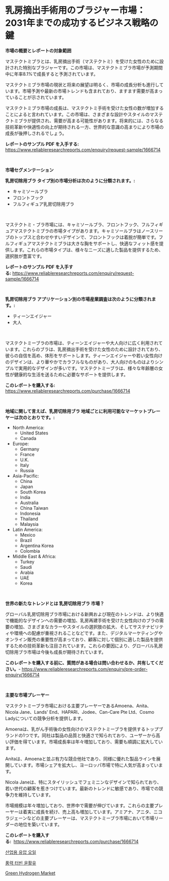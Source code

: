 <p><h1>乳房摘出手術用のブラジャー市場：2031年までの成功するビジネス戦略の鍵</h1></p><p><strong>市場の概要とレポートの対象範囲</strong></p>
<p><p>マステクトミブラとは、乳房摘出手術（マステクトミ）を受けた女性のために設計された特別なブラジャーです。この市場は、マステクトミブラ市場が予測期間中に年率8.1%で成長すると予測されています。</p><p>マステクトミブラ市場の現状と将来の展望は明るく、市場の成長分析も進行しています。市場予測や最新の市場トレンドも含まれており、ますます需要が高まっていることが示されています。</p><p>マステクトミブラ市場の成長は、マステクトミ手術を受けた女性の数が増加することによると言われています。この市場は、さまざまな設計やスタイルのマステクトミブラが提供され、需要が高まる可能性があります。将来的には、さらなる技術革新や快適性の向上が期待される一方、世界的な意識の高まりにより市場の成長が後押しされるでしょう。</p></p>
<p><strong>レポートのサンプル PDF を入手する:</strong> <a href="https://www.reliableresearchreports.com/enquiry/request-sample/1666714">https://www.reliableresearchreports.com/enquiry/request-sample/1666714</a></p>
<p>&nbsp;</p>
<p><strong>市場セグメンテーション</strong></p>
<p><strong>乳房切除用ブラ タイプ別の市場分析は次のように分類されます。:</strong></p>
<p><ul><li>キャミソールブラ</li><li>フロントフック</li><li>フルフィギュア乳房切除用ブラ</li></ul></p>
<p>&nbsp;</p>
<p><p>マステクトミ・ブラ市場には、キャミソールブラ、フロントフック、フルフィギュアマステクトミブラの市場タイプがあります。キャミソールブラはノースリーブのトップスと合わせやすいデザインで、フロントフックは着脱が簡単です。フルフィギュアマステクトミブラは大きな胸をサポートし、快適なフィット感を提供します。これらの市場タイプは、様々なニーズに適した製品を提供するため、選択肢が豊富です。</p></p>
<p><strong>レポートのサンプル PDF を入手する:</strong>&nbsp;<a href="https://www.reliableresearchreports.com/enquiry/request-sample/1666714">https://www.reliableresearchreports.com/enquiry/request-sample/1666714</a></p>
<p>&nbsp;</p>
<p><strong> 乳房切除用ブラ アプリケーション別の市場産業調査は次のように分類されます。:</strong></p>
<p><ul><li>ティーンエイジャー</li><li>大人</li></ul></p>
<p>&nbsp;</p>
<p><p>マステクトミーブラの市場は、ティーンエイジャーや大人向けに広く利用されています。これらのブラは、乳房摘出手術を受けた女性のために設計されており、彼らの自信を高め、体形をサポートします。ティーンエイジャーや若い女性向けのデザインは、より華やかでカラフルなものがあり、大人向けのものはよりシンプルで実用的なデザインが多いです。マステクトミーブラは、様々な年齢層の女性が健康的な生活を送るために必要なサポートを提供します。</p></p>
<p><strong>このレポートを購入する:</strong>&nbsp; <a href="https://www.reliableresearchreports.com/purchase/1666714">https://www.reliableresearchreports.com/purchase/1666714</a></p>
<p>&nbsp;</p>
<p><strong>地域に関して言えば、乳房切除用ブラ 地域ごとに利用可能なマーケットプレーヤーは次のとおりです。:</strong></p>
<p><ul>
    <li>
        North America:
        <ul>
            <li>United States</li>
            <li>Canada</li>
        </ul>
    </li>
    <li>
        Europe:
        <ul>
            <li>Germany</li>
            <li>France</li>
            <li>U.K.</li>
            <li>Italy</li>
            <li>Russia</li>
        </ul>
    </li>
    <li>
        Asia-Pacific:
        <ul>
            <li>China</li>
            <li>Japan</li>
            <li>South Korea</li>
            <li>India</li>
            <li>Australia</li>
            <li>China Taiwan</li>
            <li>Indonesia</li>
            <li>Thailand</li>
            <li>Malaysia</li>
        </ul>
    </li>
    <li>
        Latin America:
        <ul>
            <li>Mexico</li>
            <li>Brazil</li>
            <li>Argentina Korea</li>
            <li>Colombia</li>
        </ul>
    </li>
    <li>
        Middle East & Africa:
        <ul>
            <li>Turkey</li>
            <li>Saudi</li>
            <li>Arabia</li>
            <li>UAE</li>
            <li>Korea</li>
        </ul>
    </li>
    </ul></p>
<p>&nbsp;</p>
<p><strong>世界の新たなトレンドとは 乳房切除用ブラ 市場？</strong></p>
<p><p>グローバル乳房切除用ブラ市場における新興および現在のトレンドは、より快適で機能的なデザインへの需要の増加、乳房再建手術を受けた女性向けのブラの需要の増加、さまざまなカラーやスタイルの選択肢の拡大、そしてサステナビリティや環境への配慮が重視されることなどです。また、デジタルマーケティングやオンライン販売の重要性が高まっており、顧客に対して個別に適した製品を提供するための技術革新も注目されています。これらの要因により、グローバル乳房切除用ブラ市場は今後も成長が期待されています。</p></p>
<p><strong>このレポートを購入する前に、質問がある場合は問い合わせるか、共有してください。</strong>- <a href="https://www.reliableresearchreports.com/enquiry/pre-order-enquiry/1666714">https://www.reliableresearchreports.com/enquiry/pre-order-enquiry/1666714</a></p>
<p>&nbsp;</p>
<p><strong>主要な市場プレーヤー</strong></p>
<p><p>マステクトミーブラ市場における主要プレーヤーであるAmoena、Anita、Nicola Jane、Lands' End、HAPARI、Jodee、Can-Care Pte Ltd、Cosmo Ladyについての競争分析を提供します。</p><p>Amoenaは、乳がん手術後の女性向けのマステクトミーブラを提供するトップブランドの1つです。同社は製品の品質と快適さで知られており、ユーザーから高い評価を得ています。市場成長率は年々増加しており、需要も順調に拡大しています。</p><p>Anitaは、Amoenaと並ぶ有力な競合他社であり、同様に優れた製品ラインを展開しています。市場シェアを拡大し、ヨーロッパ市場で特に人気が高まっています。</p><p>Nicola Janeは、特にスタイリッシュでフェミニンなデザインで知られており、若い世代の顧客を惹きつけています。最新のトレンドに敏感であり、市場での競争力を維持しています。</p><p>市場規模は年々増加しており、世界中で需要が伸びています。これらの主要プレーヤーは着実に成長を続け、売上高も増加しています。アミアナ、アニタ、ニコラジェーンなどの主要プレーヤーは、マステクトミーブラ市場において市場リーダーの地位を築いています。</p></p>
<p><strong>このレポートを購入する:</strong>&nbsp;&nbsp;<a href="https://www.reliableresearchreports.com/purchase/1666714">https://www.reliableresearchreports.com/purchase/1666714</a></p>
<p><p><a href="https://github.com/wallacBahrtyinger567686/Market-Research-Report-List-1/blob/main/676827313262.md">산업용 유압 오일</a></p><p><a href="https://github.com/WilburKihn5676/Market-Research-Report-List-1/blob/main/845912613261.md">풍력 터빈 윤활유</a></p><p><a href="https://five-trouble-98a.notion.site/Green-Hydrogen-Market-Size-Reflecting-a-Forecast-Till-2031-Market-By-Type-By-Application-and-By-Ge-637f790bba5c4e7ab18241bf0d1f4e52">Green Hydrogen Market</a></p></p>